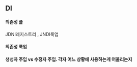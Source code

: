## DI

#### 의존성 풀
JDNI레지스트리 , JNDI룩업

#### 의존성 룩업



#### 생성자 주입 vs 수정자 주입. 각자 어느 상황에 사용하는게 어울리는지





